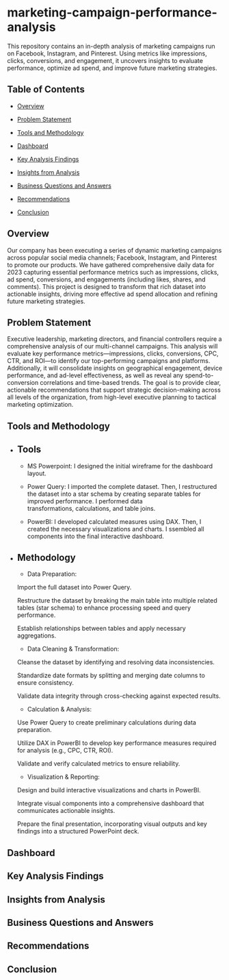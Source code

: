 # marketing-campaign-performance-analysis
This repository contains an in-depth analysis of marketing campaigns run on Facebook, Instagram, and Pinterest. Using metrics like impressions, clicks, conversions, and engagement, it uncovers insights to evaluate performance, optimize ad spend, and improve future marketing strategies.


## **Table of Contents**
  - [Overview](#overview)

  - [Problem Statement](#problem-statement)

  - [Tools and Methodology](#tools-and-methodology)

  - [Dashboard](#dashboard)

  - [Key Analysis Findings](#key-analysis-findings)

  - [Insights from Analysis](#insights-from-analysis)

  - [Business Questions and Answers](#business-questions-and-answers)

  - [Recommendations](#recommendations)

  - [Conclusion](#conclusion)





## Overview
Our company has been executing a series of dynamic marketing campaigns across popular social media channels; Facebook, Instagram, and Pinterest to promote our products. We have gathered comprehensive daily data for 2023 capturing essential performance metrics such as impressions, clicks, ad spend, conversions, and engagements (including likes, shares, and comments). This project is designed to transform that rich dataset into actionable insights, driving more effective ad spend allocation and refining future marketing strategies.



## <a name="problem-statement"></a>Problem Statement
Executive leadership, marketing directors, and financial controllers require a comprehensive analysis of our multi-channel campaigns. 
This analysis will evaluate key performance metrics—impressions, clicks, conversions, CPC, CTR, and ROI—to identify our top-performing campaigns and platforms. Additionally, it will consolidate insights on geographical engagement, device performance, and ad-level effectiveness, as well as reveal any spend-to-conversion correlations and time-based trends. The goal is to provide clear, actionable recommendations that support strategic decision-making across all levels of the organization, from high-level executive planning to tactical marketing optimization.








## <a name="tools-and-methodology"></a>Tools and Methodology
- ## Tools
  -  MS Powerpoint: I designed the initial wireframe for the dashboard layout.

  -  Power Query: I imported the complete dataset. Then, I restructured the dataset into a star schema by creating separate tables for improved performance. I performed data     
  transformations, calculations, and table joins.

  -  PowerBI: I developed calculated measures using DAX. Then, I created the necessary visualizations and charts. I ssembled all components into the final interactive dashboard.

- ## Methodology
  -  Data Preparation:

  Import the full dataset into Power Query.

  Restructure the dataset by breaking the main table into multiple related tables (star schema) to enhance processing speed and query performance.

  Establish relationships between tables and apply necessary aggregations.

  -  Data Cleaning & Transformation:

  Cleanse the dataset by identifying and resolving data inconsistencies.

  Standardize date formats by splitting and merging date columns to ensure consistency.

  Validate data integrity through cross-checking against expected results.

  -  Calculation & Analysis:

  Use Power Query to create preliminary calculations during data preparation.

  Utilize DAX in PowerBI to develop key performance measures required for analysis (e.g., CPC, CTR, ROI).

  Validate and verify calculated metrics to ensure reliability.

  -  Visualization & Reporting:

  Design and build interactive visualizations and charts in PowerBI.

  Integrate visual components into a comprehensive dashboard that communicates actionable insights.

  Prepare the final presentation, incorporating visual outputs and key findings into a structured PowerPoint deck.






## <a name="dashboard"></a>Dashboard









## <a name="key-analysis-findings"></a>Key Analysis Findings









## <a name="insights-from-analysis"></a>Insights from Analysis








## <a name="business-questions-and-answers"></a>Business Questions and Answers









## <a name="recommendations"></a>Recommendations









## <a name="conclusion"></a>Conclusion


















